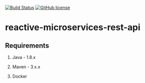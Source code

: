 [![Build Status](https://travis-ci.org/crejczyk/reactive-spring-boot.svg?branch=master)](https://travis-ci.org/crejczyk/reactive-microservices)
[![GitHub license](https://img.shields.io/github/license/mashape/apistatus.svg)]()

# reactive-microservices-rest-api


## Requirements

1. Java - 1.8.x

2. Maven - 3.x.x

3. Docker




